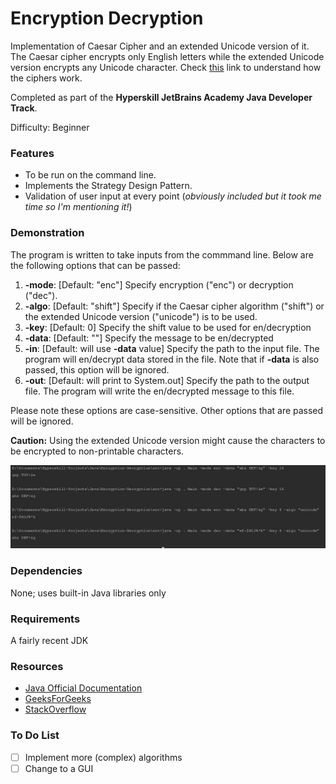 # Encryption Decryption

Implementation of Caesar Cipher and an extended Unicode version of it.
The Caesar cipher encrypts only English letters while the extended Unicode version encrypts any Unicode character.
Check [this](http://practicalcryptography.com/ciphers/caesar-cipher/) link to understand how the ciphers work.

Completed as part of the **Hyperskill JetBrains Academy Java Developer Track**.

Difficulty: Beginner

### Features
* To be run on the command line.
* Implements the Strategy Design Pattern.
* Validation of user input at every point (*obviously included but it took me time so I'm mentioning it!*)

### Demonstration

The program is written to take inputs from the commmand line. Below are the following options that can be passed:

1. **-mode**: [Default: "enc"] Specify encryption ("enc") or decryption ("dec").
2. **-algo**: [Default: "shift"] Specify if the Caesar cipher algorithm ("shift") or the extended Unicode version ("unicode") is to be used.
3. **-key**: [Default: 0] Specify the shift value to be used for en/decryption
4. **-data**: [Default: ""] Specify the message to be en/decrypted
5. **-in**: [Default: will use **-data** value] Specify the path to the input file. The program will en/decrypt data stored in the file. Note that if **-data** is also passed, this option will be ignored.
6. **-out**: [Default: will print to System.out] Specify the path to the output file. The program will write the en/decrypted message to this file.

Please note these options are case-sensitive. Other options that are passed will be ignored.

**Caution:** Using the extended Unicode version might cause the characters to be encrypted to non-printable characters.

![Demo](media/demo.jpg)

### Dependencies

None; uses built-in Java libraries only

### Requirements

A fairly recent JDK

### Resources

* [Java Official Documentation](https://docs.oracle.com/javase/8/docs/)
* [GeeksForGeeks](https://www.geeksforgeeks.org/)
* [StackOverflow](https://stackoverflow.com/)

### To Do List

- [ ] Implement more (complex) algorithms
- [ ] Change to a GUI

